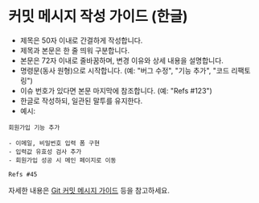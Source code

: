 # 커밋 메시지 작성 가이드 (한글)

- 제목은 50자 이내로 간결하게 작성합니다.
- 제목과 본문은 한 줄 띄워 구분합니다.
- 본문은 72자 이내로 줄바꿈하며, 변경 이유와 상세 내용을 설명합니다.
- 명령문(동사 원형)으로 시작합니다. (예: "버그 수정", "기능 추가", "코드 리팩토링")
- 이슈 번호가 있다면 본문 마지막에 참조합니다. (예: "Refs #123")
- 한글로 작성하되, 일관된 말투를 유지한다.
- 예시:

```
회원가입 기능 추가

- 이메일, 비밀번호 입력 폼 구현
- 입력값 유효성 검사 추가
- 회원가입 성공 시 메인 페이지로 이동

Refs #45
```

자세한 내용은 [Git 커밋 메시지 가이드](https://meetup.toast.com/posts/106) 등을 참고하세요.
